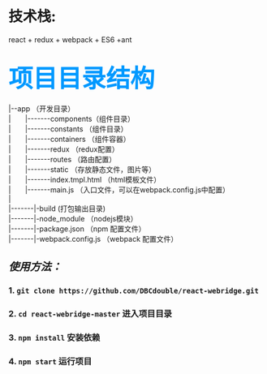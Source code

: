 # 技术栈:
react + redux + webpack + ES6 +ant

<font color="#0099ff" size=12  face="微软雅黑">项目目录结构</font>
-----------------
|--app （开发目录）    
|&emsp;&emsp;|-------components（组件目录）  
|&emsp;&emsp;|-------constants  （组件目录）  
|&emsp;&emsp;|-------containers （组件容器）<br/>
|&emsp;&emsp;|-------redux （redux配置）<br/>
|&emsp;&emsp;|-------routes （路由配置）  
|&emsp;&emsp;|-------static （存放静态文件，图片等）  
|&emsp;&emsp;|-------index.tmpl.html （html模板文件）  
|&emsp;&emsp;|-------main.js （入口文件，可以在webpack.config.js中配置）  
|  
|-------|-build (打包输出目录)  
|-------|-node_module （nodejs模块）    
|-------|-package.json （npm 配置文件）   
|-------|-webpack.config.js （webpack 配置文件）   

_使用方法：_
-----------------

### 1. `git clone https://github.com/DBCdouble/react-webridge.git`
### 2. `cd react-webridge-master` 进入项目目录
### 3. `npm install` 安装依赖
### 4. `npm start` 运行项目



